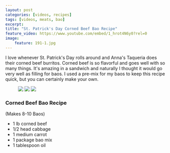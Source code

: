 ```yaml
---
layout: post
categories: [videos, recipes]
tags: [videos, meats, bao]
excerpt: 
title: "St. Patrick's Day Corned Beef Bao Recipe"
feature_video: https://www.youtube.com/embed/1_hrot4N6y0?rel=0
image:
    feature: 191-1.jpg
---
```


I love whenever St. Patrick's Day rolls around and Anna's Taqueria does their corned beef burritos.  Corned beef is so flavorful and goes well with so many things.  It's amazing in a sandwich and naturally I thought it would go very well as filling for baos.  I used a pre-mix for my baos to keep this recipe quick, but you can certainly make your own.

<figure class="third">
    <img src="/images/191-2.jpg">
    <img src="/images/191-3.jpg">
    <img src="/images/191-4.jpg">
</figure>


### Corned Beef Bao Recipe

(Makes 8-10 Baos)

- 1 lb corned beef
- 1/2 head cabbage
- 1 medium carrot
- 1 package bao mix
- 1 tablespoon oil
